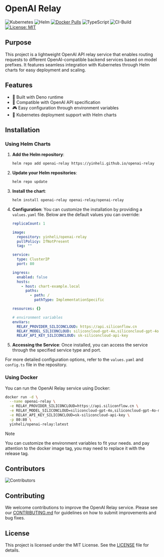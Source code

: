 # OpenAI Relay

![Kubernetes](https://img.shields.io/badge/kubernetes-%23326ce5.svg?style=flat&logo=kubernetes&logoColor=white)
![Helm](https://img.shields.io/badge/helm-%230F1689.svg?style=flat&logo=helm&logoColor=white)
[![Docker Pulls](https://img.shields.io/docker/pulls/yinheli/openai-relay)](https://hub.docker.com/r/yinheli/openai-relay)
![TypeScript](https://img.shields.io/badge/typescript-%23007ACC.svg?style=flat&logo=typescript&logoColor=white)
![CI-Build](https://github.com/yinheli/openai-relay/actions/workflows/build.yaml/badge.svg?branch=master)
[![License: MIT](https://img.shields.io/badge/License-MIT-yellow.svg)](https://opensource.org/licenses/MIT)

## Purpose

This project is a lightweight OpenAI API relay service that enables routing requests to different OpenAI-compatible
backend services based on model prefixes. It features seamless integration with Kubernetes through Helm charts for easy
deployment and scaling.

## Features

- 🚀 Built with Deno runtime
- 🔄 Compatible with OpenAI API specification
- 🎮 Easy configuration through environment variables
- 🚢 Kubernetes deployment support with Helm charts

## Installation

### Using Helm Charts

1. **Add the Helm repository**:
   ```bash
   helm repo add openai-relay https://yinheli.github.io/openai-relay
   ```

2. **Update your Helm repositories**:
   ```bash
   helm repo update
   ```

3. **Install the chart**:
   ```bash
   helm install openai-relay openai-relay/openai-relay
   ```

4. **Configuration**: You can customize the installation by providing a `values.yaml` file. Below are the default values
   you can override:

   ```yaml
   replicaCount: 1

   image:
     repository: yinheli/openai-relay
     pullPolicy: IfNotPresent
     tag: ""

   service:
     type: ClusterIP
     port: 80

   ingress:
     enabled: false
     hosts:
       - host: chart-example.local
         paths:
           - path: /
             pathType: ImplementationSpecific

   resources: {}

   # environment variables
   envVars:
     RELAY_PROVIDER_SILICONCLOUD: https://api.siliconflow.cn
     RELAY_MODEL_SILICONCLOUD: siliconcloud-gpt-4o,siliconcloud-gpt-4o-mini
     RELAY_API_KEY_SILICONCLOUD: sk-siliconcloud-api-key
   ```

5. **Accessing the Service**: Once installed, you can access the service through the specified service type and port.

For more detailed configuration options, refer to the `values.yaml` and `config.ts` file in the repository.

### Using Docker

You can run the OpenAI Relay service using Docker:

```bash
docker run -d \
  --name openai-relay \
  -e RELAY_PROVIDER_SILICONCLOUD=https://api.siliconflow.cn \
  -e RELAY_MODEL_SILICONCLOUD=siliconcloud-gpt-4o,siliconcloud-gpt-4o-mini \
  -e RELAY_API_KEY_SILICONCLOUD=sk-siliconcloud-api-key \
  -p 80:80 \
  yinheli/openai-relay:latest
```

> [!NOTE]
> You can customize the environment variables to fit your needs. and pay attention to the docker image tag, you may need
> to replace it with the release tag.

## Contributors

![Contributors](https://contrib.rocks/image?repo=yinheli/openai-relay)

## Contributing

We welcome contributions to improve the OpenAI Relay service. Please see our [CONTRIBUTING.md](CONTRIBUTING.md) for
guidelines on how to submit improvements and bug fixes.

## License

This project is licensed under the MIT License. See the [LICENSE](LICENSE) file for details.

